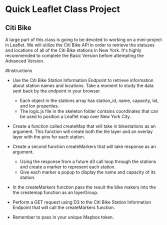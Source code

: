 # Quick Leaflet Class Project

## Citi Bike
A large part of this class is going to be devoted to working on a mini-project in Leaflet. We will utilize the Citi Bike API in order to retrieve the statuses and locations of all of the Citi Bike stations in New York. It's highly recommended to complete the Basic Version before attempting the Advanced Version.

#Instructions
- Use the Citi Bike Station Information Endpoint to retrieve information about station names and locations. Take a moment to study the data sent back by the endpoint in your browser.
  - Each object in the stations array has station_id, name, capacity, lat, and lon properties.
  - The logic.js file in the skeleton folder contains coordinates that can be used to position a Leaflet map over New York City.

- Create a function called createMap that will take in bikestations as an argument. This function will create both the tile layer and an overlay layer with the pins for each station.

- Create a second function createMarkers that will take response as an argument.
  - Using the response from a future d3 call loop through the stations and create a marker to represent each station.
  - Give each marker a popup to display the name and capacity of its station.

- In the createMarkers function pass the result the bike makers into the the createmap function as an layerGroup.

- Perform a GET request using D3 to the Citi Bike Station Information Endpoint that will call the createMarkers function.

- Remember to pass in your unique Mapbox token.
